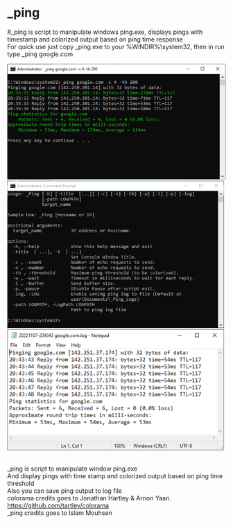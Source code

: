 # _ping
#_ping is script to manipulate windows ping.exe, displays pings with timestamp and colorized output based on ping time response 
<br>For quick use just copy _ping.exe to your %WINDIR%\system32, then in run type _ping google.com

<img alt="Example 4 pings with 200ms threshold" src="https://github.com/IslamMouhsen/_ping/blob/main/screenshots/Ping%204%20pings%20with%20threshold%20200ms.PNG" style="width: 500; height: Auto; max-width: 100%;">

<img alt="_ping help" src="https://github.com/IslamMouhsen/_ping/blob/main/screenshots/_ping%20usage.PNG" style="width: 500px; height: Auto; max-width: 100%;">

<img alt="_ping -log output example" src="https://github.com/IslamMouhsen/_ping/blob/main/screenshots/_ping%20-log.PNG" style="width: 500px; height: Auto; max-width: 100%;">



<br>_ping is script to manipulate window ping.exe
<br>And display pings with time stamp and colorized output based on ping time threshold
<br>Also you can save ping output to log file
<br>colorama credits goes to Jonathan Hartley & Arnon Yaari. https://github.com/tartley/colorama
<br>_ping credits goes to Islam Mouhsen
